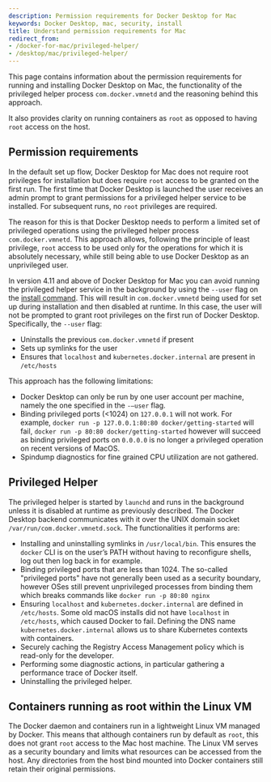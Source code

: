 ```yaml
---
description: Permission requirements for Docker Desktop for Mac
keywords: Docker Desktop, mac, security, install
title: Understand permission requirements for Mac
redirect_from:
- /docker-for-mac/privileged-helper/
- /desktop/mac/privileged-helper/
---
```


This page contains information about the permission requirements for running and installing Docker Desktop on Mac, the functionality of the privileged helper process `com.docker.vmnetd` and the reasoning behind this approach. 

It also provides clarity on running containers as `root` as opposed to having `root` access on the host.

## Permission requirements

In the default set up flow, Docker Desktop for Mac does not require root privileges for installation but does require `root` access to be granted on the first run. The first time that Docker Desktop is launched the user receives an admin prompt to grant permissions for a privileged helper service to be installed. For subsequent runs, no `root` privileges are required.

The reason for this is that Docker Desktop needs to perform a limited set of privileged operations using the privileged helper process `com.docker.vmnetd`. This approach allows, following the principle of least privilege, `root` access to be used only for the operations for which it is absolutely necessary, while still being able to use Docker Desktop as an unprivileged user.

In version 4.11 and above of Docker Desktop for Mac you can avoid running the privileged helper service in the background by using the `--user` flag on the [install command](../install/mac-install.md#install-from-the-command-line). This will result in `com.docker.vmnetd` being used for set up during installation and then disabled at runtime. In this case, the user will not be prompted to grant root privileges on the first run of Docker Desktop. Specifically, the `--user` flag:
- Uninstalls the previous `com.docker.vmnetd` if present
- Sets up symlinks for the user
- Ensures that `localhost` and `kubernetes.docker.internal` are present in `/etc/hosts`

This approach has the following limitations:
- Docker Desktop can only be run by one user account per machine, namely the one specified in the `-–user` flag.
- Binding privileged ports (<1024) on `127.0.0.1` will not work. For example, `docker run -p 127.0.0.1:80:80 docker/getting-started` will fail, `docker run -p 80:80 docker/getting-started` however will succeed as binding privileged ports on `0.0.0.0` is no longer a privileged operation on recent versions of MacOS.
- Spindump diagnostics for fine grained CPU utilization are not gathered.

## Privileged Helper

The privileged helper is started by `launchd` and runs in the background unless it is disabled at runtime as previously described. The Docker Desktop backend communicates with it over the UNIX domain socket `/var/run/com.docker.vmnetd.sock`. The functionalities it performs are: 
- Installing and uninstalling symlinks in `/usr/local/bin`. This ensures the `docker` CLI is on the user’s PATH without having to reconfigure shells, log out then log back in for example.
- Binding privileged ports that are less than 1024. The so-called "privileged ports" have not generally been used as a security boundary, however OSes still prevent unprivileged processes from binding them which breaks commands like `docker run -p 80:80 nginx`
- Ensuring `localhost` and `kubernetes.docker.internal` are defined in `/etc/hosts`. Some old macOS installs did not have `localhost` in `/etc/hosts`, which caused Docker to fail. Defining the DNS name `kubernetes.docker.internal` allows us to share Kubernetes contexts with containers.
- Securely caching the Registry Access Management policy which is read-only for the developer.
- Performing some diagnostic actions, in particular gathering a performance trace of Docker itself.
- Uninstalling the privileged helper.

## Containers running as root within the Linux VM

The Docker daemon and containers run in a lightweight Linux VM managed by Docker. This means that although containers run by default as `root`, this does not grant `root` access to the Mac host machine. The Linux VM serves as a security boundary and limits what resources can be accessed from the host. Any directories from the host bind mounted into Docker containers still retain their original permissions.


